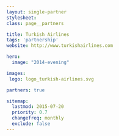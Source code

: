 ```yaml
---
layout: single-partner
stylesheet:
class: page__partners

title: Turkish Airlines
tags: 'partnership'
website: http://www.turkishairlines.com

hero:
  image: "2014-evening"

images:
 logo: logo_turkish-airlines.svg

partners: true

sitemap:
  lastmod: 2015-07-20
  priority: 0.7
  changefreq: monthly
  exclude: false
---
```

